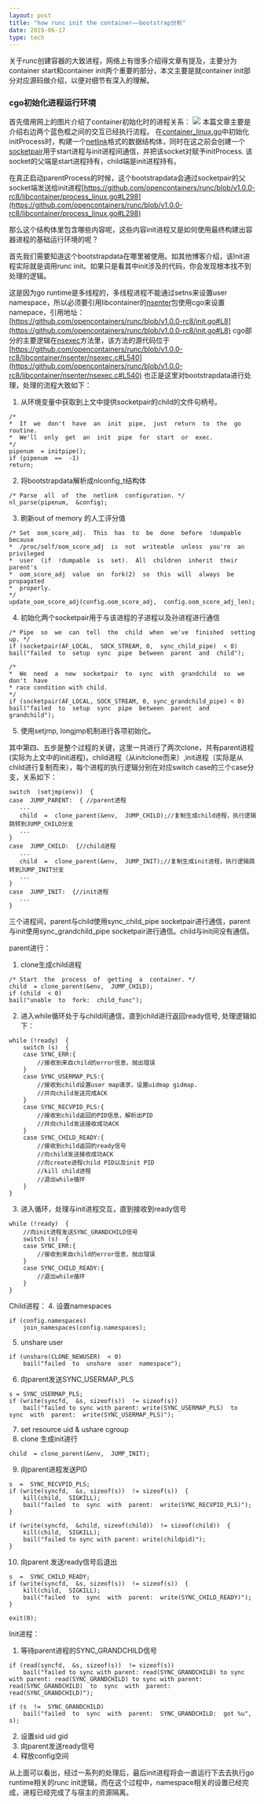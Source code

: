 ```yaml
---
layout: post
title: "how runc init the container——bootstrap分析"
date: 2019-06-17
type: tech
---
```


关于runc创建容器的大致进程，网络上有很多介绍得文章有提及，主要分为container start和container init两个重要的部分，本文主要是就container init部分对应源码做介绍，以便对细节有深入的理解。

### cgo初始化进程运行环境

首先借用网上的图片介绍了container初始化时的进程关系：
![](https://img-blog.csdn.net/20170814150514391?watermark/2/text/aHR0cDovL2Jsb2cuY3Nkbi5uZXQvemhvbmdsaW56aGFuZw==/font/5a6L5L2T/fontsize/400/fill/I0JBQkFCMA==/dissolve/70/gravity/Center)
本篇文章主要是介绍右边两个蓝色框之间的交互已经执行流程。
在[container_linux.go](https://github.com/opencontainers/runc/blob/v1.0.0-rc8/libcontainer/container_linux.go#L505)中初始化initProcess时，构建一个[netlink](http://man7.org/linux/man-pages/man7/netlink.7.html)格式的数据结构体，同时在这之前会创建一个[socketpair](https://github.com/opencontainers/runc/blob/v1.0.0-rc8/libcontainer/container_linux.go#L441)用于start进程与init进程间通信，并把该socket对赋予initProcess. 该socket的父端是start进程持有，child端是init进程持有。

在真正启动parentProcess的时候，这个bootstrapdata会通过socketpair的父socket端发送给init进程[https://github.com/opencontainers/runc/blob/v1.0.0-rc8/libcontainer/process_linux.go#L298](https://github.com/opencontainers/runc/blob/v1.0.0-rc8/libcontainer/process_linux.go#L298)

那么这个结构体里包含哪些内容呢，这些内容init进程又是如何使用最终构建出容器进程的基础运行环境的呢？

首先我们需要知道这个bootstrapdata在哪里被使用。如其他博客介绍，该Init进程实际就是调用runc init。如果只是看其中init涉及的代码，你会发现根本找不到处理的逻辑。

这是因为go runtime是多线程的，多线程进程不能通过setns来设置user namespace，所以必须要引用libcontainer的[nsenter](https://github.com/opencontainers/runc/tree/v1.0.0-rc8/libcontainer/nsenter)包使用cgo来设置namepace，引用地址：[https://github.com/opencontainers/runc/blob/v1.0.0-rc8/init.go#L8](https://github.com/opencontainers/runc/blob/v1.0.0-rc8/init.go#L8)
cgo部分的主要逻辑在[nsexec](https://github.com/opencontainers/runc/blob/v1.0.0-rc8/libcontainer/nsenter/nsenter.go#L9)方法里，该方法的源代码位于[https://github.com/opencontainers/runc/blob/v1.0.0-rc8/libcontainer/nsenter/nsexec.c#L540](https://github.com/opencontainers/runc/blob/v1.0.0-rc8/libcontainer/nsenter/nsexec.c#L540)
也正是这里对bootstrapdata进行处理，处理的流程大致如下：
1. 从环境变量中获取到上文中提供socketpair的child的文件句柄号。
```
/*
*  If  we  don't  have  an  init  pipe,  just  return  to  the  go  routine.
*  We'll  only  get  an  init  pipe  for  start  or  exec.
*/
pipenum  = initpipe();
if (pipenum  ==  -1)
return;
```
2. 将bootstrapdata解析成nlconfig_t结构体
```
/* Parse  all  of  the  netlink  configuration. */
nl_parse(pipenum,  &config);
```
3. 刷新out of memory 的人工评分值
```
/* Set  oom_score_adj.  This  has  to  be  done  before  !dumpable  because
*  /proc/self/oom_score_adj  is  not  writeable  unless  you're  an  privileged
*  user  (if  !dumpable  is  set).  All  children  inherit  their  parent's
*  oom_score_adj  value  on  fork(2)  so  this  will  always  be  propagated
*  properly.
*/
update_oom_score_adj(config.oom_score_adj,  config.oom_score_adj_len);
```
4. 初始化两个socketpair用于与该进程的子进程以及孙进程进行通信
```
/* Pipe  so  we  can  tell  the  child  when  we've  finished  setting  up. */
if (socketpair(AF_LOCAL,  SOCK_STREAM, 0,  sync_child_pipe)  < 0)
bail("failed  to  setup  sync  pipe  between  parent  and  child");

/*
*  We  need  a  new  socketpair  to  sync  with  grandchild  so  we  don't  have
* race condition with child.
*/
if (socketpair(AF_LOCAL, SOCK_STREAM, 0, sync_grandchild_pipe) < 0)
bail("failed  to  setup  sync  pipe  between  parent  and  grandchild");
```
5. 使用setjmp, longjmp机制进行各项初始化。

其中第四、五步是整个过程的关键，这里一共进行了两次clone，共有parent进程(实际为上文中的init进程)，child进程（从initclone而来）,init进程（实际是从child进行复制而来），每个进程的执行逻辑分别在对应switch case的三个case分支，关系如下：
```
switch  (setjmp(env))  {
case  JUMP_PARENT:  { //parent进程
   ...
   child  =  clone_parent(&env,  JUMP_CHILD);//复制生成child进程，执行逻辑跳转到JUMP_CHILD分支
   ...
}
case  JUMP_CHILD:  {//child进程
   ...
   child  =  clone_parent(&env,  JUMP_INIT);//复制生成init进程，执行逻辑跳转到JUMP_INIT分支
   ...
}
case  JUMP_INIT:  {//init进程
   ...
}
```
三个进程间，parent与child使用sync_child_pipe socketpair进行通信，parent与init使用sync_grandchild_pipe socketpair进行通信。child与init间没有通信。

parent进行：
1. clone生成child进程
```
/* Start  the  process  of  getting  a  container. */
child  = clone_parent(&env,  JUMP_CHILD);
if (child  < 0)
bail("unable  to  fork:  child_func");
```
2. 进入while循环处于与child间通信，直到child进行返回ready信号, 处理逻辑如下：
```
while (!ready)  {
    switch (s)  {
    case SYNC_ERR:{
        //接收到来自child的error信息，抛出错误
    }
    case SYNC_USERMAP_PLS:{
        //接收到child设置user map请求，设置uidmap gidmap.
        //并向child发送完成ACK
    }
    case SYNC_RECVPID_PLS:{
        //接收到child返回的PID信息，解析出PID
        //并向child发送接收成功ACK
    }
    case SYNC_CHILD_READY:{
        //接收到child返回的ready信号
        //向child发送接收成功ACK
        //向create进程child PID以及init PID
        //kill child进程
        //退出while循环
    }
}
```
3. 进入循环，处理与init进程交互，直到接收到ready信号
```
while (!ready)  {
    //向init进程发送SYNC_GRANDCHILD信号
    switch (s)  {
    case SYNC_ERR:{
        //接收到来自child的error信息，抛出错误
    }
    case SYNC_CHILD_READY:{
        //退出while循环
    }
}
```

Child进程：
4. 设置namespaces
```
if (config.namespaces)
    join_namespaces(config.namespaces);
```
5. unshare user
```
if (unshare(CLONE_NEWUSER)  < 0)
    bail("failed  to  unshare  user  namespace");
```
6. 向parent发送SYNC_USERMAP_PLS
```
s = SYNC_USERMAP_PLS;
if (write(syncfd,  &s, sizeof(s))  != sizeof(s))
    bail("failed to sync with parent: write(SYNC_USERMAP_PLS)  to  sync  with  parent:  write(SYNC_USERMAP_PLS)");
```
7. set resource uid & ushare cgroup
8. clone 生成init进行
```
child  = clone_parent(&env,  JUMP_INIT);
```
9. 向parent进程发送PID
```
s  =  SYNC_RECVPID_PLS;
if (write(syncfd,  &s, sizeof(s))  != sizeof(s))  {
    kill(child,  SIGKILL);
    bail("failed  to  sync  with  parent:  write(SYNC_RECVPID_PLS)");
}

if (write(syncfd,  &child, sizeof(child))  != sizeof(child))  {
    kill(child,  SIGKILL);
    bail("failed to sync with parent: write(childpid)");
}
``` 
10. 向parent 发送ready信号后退出
```
s  =  SYNC_CHILD_READY;
if (write(syncfd,  &s, sizeof(s))  != sizeof(s))  {
    kill(child,  SIGKILL);
    bail("failed  to  sync  with  parent:  write(SYNC_CHILD_READY)");
}

exit(0);
```

Init进程：
1. 等待parent进程的SYNC_GRANDCHILD信号
```
if (read(syncfd,  &s, sizeof(s))  != sizeof(s))
    bail("failed to sync with parent: read(SYNC_GRANDCHILD) to sync with parent: read(SYNC_GRANDCHILD) to sync with parent: read(SYNC_GRANDCHILD)  to  sync  with  parent:  read(SYNC_GRANDCHILD)");

if (s  !=  SYNC_GRANDCHILD)
    bail("failed  to  sync  with  parent:  SYNC_GRANDCHILD:  got %u",  s);
```
2. 设置sid uid gid
3. 向parent发送ready信号
4. 释放config空间

从上面可以看出，经过一系列的处理后，最后init进程将会一直运行下去去执行go runtime相关的runc init逻辑，而在这个过程中，namespace相关的设置已经完成，进程已经完成了与宿主的资源隔离。




